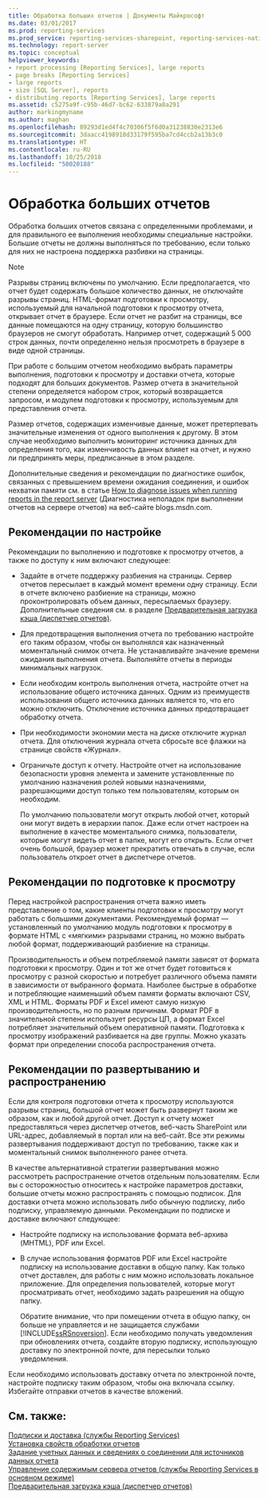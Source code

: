 ```yaml
---
title: Обработка больших отчетов | Документы Майкрософт
ms.date: 03/01/2017
ms.prod: reporting-services
ms.prod_service: reporting-services-sharepoint, reporting-services-native
ms.technology: report-server
ms.topic: conceptual
helpviewer_keywords:
- report processing [Reporting Services], large reports
- page breaks [Reporting Services]
- large reports
- size [SQL Server], reports
- distributing reports [Reporting Services], large reports
ms.assetid: c5275a9f-c95b-46d7-bc62-633879a8a291
author: markingmyname
ms.author: maghan
ms.openlocfilehash: 89293d1ed4f4c70306f5f6d0a31238830e2313e6
ms.sourcegitcommit: 3daacc4198918d33179f595ba7cd4ccb2a13b3c0
ms.translationtype: HT
ms.contentlocale: ru-RU
ms.lasthandoff: 10/25/2018
ms.locfileid: "50020188"
---
```

# <a name="process-large-reports"></a>Обработка больших отчетов
  Обработка больших отчетов связана с определенными проблемами, и для правильного ее выполнения необходимы специальные настройки. Большие отчеты не должны выполняться по требованию, если только для них не настроена поддержка разбивки на страницы.  
  
> [!NOTE]  
>  Разрывы страниц включены по умолчанию. Если предполагается, что отчет будет содержать большое количество данных, не отключайте разрывы страниц. HTML-формат подготовки к просмотру, используемый для начальной подготовки к просмотру отчета, открывает отчет в браузере. Если отчет не разбит на страницы, все данные помещаются на одну страницу, которую большинство браузеров не смогут обработать. Например отчет, содержащий 5 000 строк данных, почти определенно нельзя просмотреть в браузере в виде одной страницы.  
  
 При работе с большим отчетом необходимо выбрать параметры выполнения, подготовки к просмотру и доставки отчета, которые подходят для больших документов. Размер отчета в значительной степени определяется набором строк, который возвращается запросом, и модулем подготовки к просмотру, используемым для представления отчета.  
  
 Размер отчетов, содержащих изменчивые данные, может претерпевать значительные изменения от одного выполнения к другому. В этом случае необходимо выполнить мониторинг источника данных для определения того, как изменчивость данных влияет на отчет, и нужно ли предпринять меры, предписанные в этом разделе.  
  
 Дополнительные сведения и рекомендации по диагностике ошибок, связанных с превышением времени ожидания соединения, и ошибок нехватки памяти см. в статье [How to diagnose issues when running reports in the report server](https://go.microsoft.com/fwlink/?LinkId=85634) (Диагностика неполадок при выполнении отчетов на сервере отчетов) на веб-сайте blogs.msdn.com.  
  
## <a name="configuration-recommendations"></a>Рекомендации по настройке  
 Рекомендации по выполнению и подготовке к просмотру отчетов, а также по доступу к ним включают следующее:  
  
-   Задайте в отчете поддержку разбиения на страницы. Сервер отчетов пересылает в каждый момент времени одну страницу. Если в отчете включено разбиение на страницы, можно проконтролировать объем данных, пересылаемых браузеру. Дополнительные сведения см. в разделе [Предварительная загрузка кэша (диспетчер отчетов)](../../reporting-services/report-server/preload-the-cache-report-manager.md).  
  
-   Для предотвращения выполнения отчета по требованию настройте его таким образом, чтобы он выполнялся как назначенный моментальный снимок отчета. Не устанавливайте значение времени ожидания выполнения отчета. Выполняйте отчеты в периоды минимальных нагрузок.  
  
-   Если необходим контроль выполнения отчета, настройте отчет на использование общего источника данных. Одним из преимуществ использования общего источника данных является то, что его можно отключить. Отключение источника данных предотвращает обработку отчета.  
  
-   При необходимости экономии места на диске отключите журнал отчета. Для отключения журнала отчета сбросьте все флажки на странице свойств «Журнал».  
  
-   Ограничьте доступ к отчету. Настройте отчет на использование безопасности уровня элемента и замените установленные по умолчанию назначения ролей новыми назначениями, разрешающими доступ только тем пользователям, которым он необходим.  
  
     По умолчанию пользователи могут открыть любой отчет, который они могут видеть в иерархии папок. Даже если отчет настроен на выполнение в качестве моментального снимка, пользователи, которые могут видеть отчет в папке, могут его открыть. Если отчет очень большой, браузер может прекратить отвечать в случае, если пользователь откроет отчет в диспетчере отчетов.  
  
## <a name="rendering-recommendations"></a>Рекомендации по подготовке к просмотру  
 Перед настройкой распространения отчета важно иметь представление о том, какие клиенты подготовки к просмотру могут работать с большими документами. Рекомендуемый формат — установленный по умолчанию модуль подготовки к просмотру в формате HTML с «мягкими» разрывами страниц, но можно выбрать любой формат, поддерживающий разбиение на страницы.  
  
 Производительность и объем потребляемой памяти зависят от формата подготовки к просмотру. Один и тот же отчет будет готовиться к просмотру с разной скоростью и потребует различного объема памяти в зависимости от выбранного формата. Наиболее быстрые в обработке и потребляющие наименьший объем памяти форматы включают CSV, XML и HTML. Форматы PDF и Excel имеют самую низкую производительность, но по разным причинам. Формат PDF в значительной степени использует ресурсы ЦП, а формат Excel потребляет значительный объем оперативной памяти. Подготовка к просмотру изображений разбивается на две группы. Можно указать формат при определении способа распространения отчета.  
  
## <a name="deployment-and-distribution-recommendations"></a>Рекомендации по развертыванию и распространению  
 Если для контроля подготовки отчета к просмотру используются разрывы страниц, большой отчет может быть развернут таким же образом, как и любой другой отчет. Доступ к отчету может предоставляться через диспетчер отчетов, веб-часть SharePoint или URL-адрес, добавляемый в портал или на веб-сайт. Все эти режимы развертывания поддерживают доступ по требованию, также как и моментальный снимок выполненного ранее отчета.  
  
 В качестве альтернативной стратегии развертывания можно рассмотреть распространение отчетов отдельным пользователям. Если вы с осторожностью относитесь к настройке параметров доставки, большие отчеты можно распространять с помощью подписок. Для доставки отчета можно использовать либо обычную подписку, либо подписку, управляемую данными. Рекомендации по подписке и доставке включают следующее:  
  
-   Настройте подписку на использование формата веб-архива (MHTML), PDF или Excel.  
  
-   В случае использования форматов PDF или Excel настройте подписку на использование доставки в общую папку. Как только отчет доставлен, для работы с ним можно использовать локальное приложение. Для определения пользователей, которые могут просматривать отчет, необходимо задать разрешения на общую папку.  
  
     Обратите внимание, что при помещении отчета в общую папку, он больше не управляется и не защищается службами [!INCLUDE[ssRSnoversion](../../includes/ssrsnoversion-md.md)]. Если необходимо получать уведомления при обновлениях отчета, создайте вторую подписку, использующую доставку по электронной почте, для пересылки только уведомления.  
  
 Если необходимо использовать доставку отчета по электронной почте, настройте подписку таким образом, чтобы она включала ссылку. Избегайте отправки отчетов в качестве вложений.  
  
## <a name="see-also"></a>См. также:  
 [Подписки и доставка (службы Reporting Services)](../../reporting-services/subscriptions/subscriptions-and-delivery-reporting-services.md)   
 [Установка свойств обработки отчетов](../../reporting-services/report-server/set-report-processing-properties.md)   
 [Задание учетных данных и сведениях о соединении для источников данных отчета](../../reporting-services/report-data/specify-credential-and-connection-information-for-report-data-sources.md)   
 [Управление содержимым сервера отчетов (службы Reporting Services в основном режиме)](../../reporting-services/report-server/report-server-content-management-ssrs-native-mode.md)   
 [Предварительная загрузка кэша (диспетчер отчетов)](../../reporting-services/report-server/preload-the-cache-report-manager.md)  
  
  
